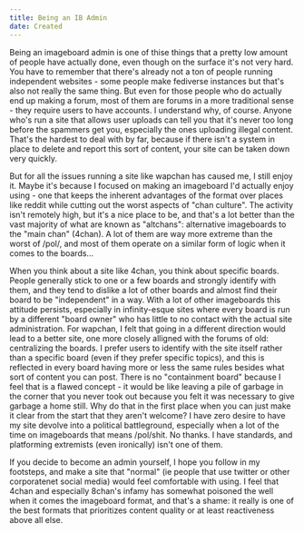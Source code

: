 ```yaml
---
title: Being an IB Admin
date: Created
---
```

Being an imageboard admin is one of thise things that a pretty low amount of people have actually done, even though on the surface it's not very hard. You have to remember that there's already not a ton of people running independent websites - some people make fediverse instances but that's also not really the same thing. But even for those people who do actually end up making a forum, most of them are forums in a more traditional sense - they require users to have accounts. I understand why, of course. Anyone who's run a site that allows user uploads can tell you that it's never too long before the spammers get you, especially the ones uploading illegal content. That's the hardest to deal with by far, because if there isn't a system in place to delete and report this sort of content, your site can be taken down very quickly.

But for all the issues running a site like wapchan has caused me, I still enjoy it. Maybe it's because I focused on making an imageboard I'd actually enjoy using - one that keeps the inherent advantages of the format over places like reddit while cutting out the worst aspects of "chan culture". The activity isn't remotely high, but it's a nice place to be, and that's a lot better than the vast majority of what are known as "altchans": alternative imageboards to the "main chan" (4chan). A lot of them are way more extreme than the worst of /pol/, and most of them operate on a similar form of logic when it comes to the boards...

When you think about a site like 4chan, you think about specific boards. People generally stick to one or a few boards and strongly identify with them, and they tend to dislike a lot of other boards and almost find their board to be "independent" in a way. With a lot of other imageboards this attitude persists, especially in infinity-esque sites where every board is run by a different "board owner" who has little to no contact with the actual site administration. For wapchan, I felt that going in a different direction would lead to a better site, one more closely alligned with the forums of old: centralizing the boards. I prefer users to identify with the site itself rather than a specific board (even if they prefer specific topics), and this is reflected in every board having more or less the same rules besides what sort of content you can post. There is no "containment board" because I feel that is a flawed concept - it would be like leaving a pile of garbage in the corner that you never took out because you felt it was necessary to give garbage a home still. Why do that in the first place when you can just make it clear from the start that they aren't welcome? I have zero desire to have my site devolve into a political battleground, especially when a lot of the time on imageboards that means /pol/shit. No thanks. I have standards, and platforming extremists (even ironically) isn't one of them.

If you decide to become an admin yourself, I hope you follow in my footsteps, and make a site that "normal" (ie people that use twitter or other corporatenet social media) would feel comfortable with using. I feel that 4chan and especially 8chan's infamy has somewhat poisoned the well when it comes the imageboard format, and that's a shame: it really is one of the best formats that prioritizes content quality or at least reactiveness above all else.